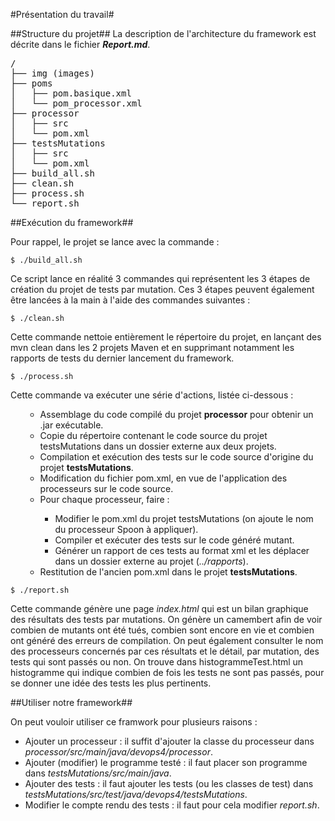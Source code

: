 #Présentation du travail#

##Structure du projet##
La description de l'architecture du framework est décrite dans le fichier <i><b>Report.md</b></i>.

<pre>
/
├── img (images)
├── poms
│   ├── pom.basique.xml
│   └── pom_processor.xml
├── processor
│   ├── src
│   └── pom.xml
├── testsMutations
│   ├── src
│   └── pom.xml
├── build_all.sh
├── clean.sh
├── process.sh
└── report.sh
</pre>

##Exécution du framework##

Pour rappel, le projet se lance avec la commande :

    $ ./build_all.sh
Ce script lance en réalité 3 commandes qui représentent les 3 étapes de création du projet de tests par mutation. Ces 3 étapes peuvent également être lancées à la main à l'aide des commandes suivantes :

    $ ./clean.sh
Cette commande nettoie entièrement le répertoire du projet, en lançant des mvn clean dans les 2 projets Maven et en supprimant notamment les rapports de tests du dernier lancement du framework.

    $ ./process.sh
Cette commande va exécuter une série d'actions, listée ci-dessous :
<ul>
  <ul>
    <li>Assemblage du code compilé du projet <b>processor</b> pour obtenir un .jar exécutable.</li>
    <li>Copie du répertoire contenant le code source du projet testsMutations dans un dossier externe aux deux projets.</li>
    <li>Compilation et exécution des tests sur le code source d'origine du projet <b>testsMutations</b>.</li>
    <li>Modification du fichier pom.xml, en vue de l'application des processeurs sur le code source.</li>
    <li>Pour chaque processeur, faire :</li>
    <ul>
        <li>Modifier le pom.xml du projet testsMutations (on ajoute le nom du processeur Spoon à appliquer).</li>
        <li>Compiler et exécuter des tests sur le code généré mutant.</li>
        <li>Générer un rapport de ces tests au format xml et les déplacer dans un dossier externe au projet (<i>../rapports</i>).</li>
    </ul>
    <li>Restitution de l'ancien pom.xml dans le projet <b>testsMutations</b>.</li>
  </ul>
</ul>

    $ ./report.sh
Cette commande génère une page <i>index.html</i> qui est un bilan graphique des résultats des tests par mutations.
On génère un camembert afin de voir combien de mutants ont été tués, combien sont encore en vie et combien ont généré des erreurs de compilation.
On peut également consulter le nom des processeurs concernés par ces résultats et le détail, par mutation, des tests qui sont passés ou non.
On trouve dans histogrammeTest.html un histogramme qui indique combien de fois les tests ne sont pas passés, pour se donner une idée des tests les plus pertinents.


##Utiliser notre framework##

On peut vouloir utiliser ce framwork pour plusieurs raisons :
<ul>
<li>Ajouter un processeur : il suffit d'ajouter la classe du processeur dans <i>processor/src/main/java/devops4/processor</i>.</li>
<li>Ajouter (modifier) le programme testé : il faut placer son programme dans <i>testsMutations/src/main/java</i>.</li>
<li>Ajouter des tests : il faut ajouter les tests (ou les classes de test) dans <i>testsMutations/src/test/java/devops4/testsMutations</i>.</li>
<li>Modifier le compte rendu des tests : il faut pour cela modifier <i>report.sh</i>.
</ul>

